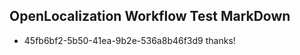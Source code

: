 ## OpenLocalization Workflow Test MarkDown
* 45fb6bf2-5b50-41ea-9b2e-536a8b46f3d9 thanks!

<!--HONumber=Jul16_HO3-->



